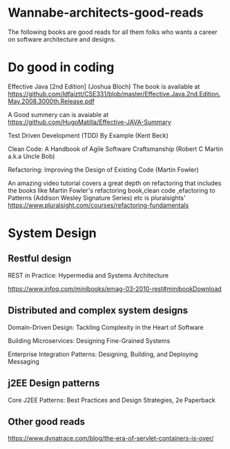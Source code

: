 # Wannabe-architects-good-reads
The following books are good reads for all them folks who wants a career on software architecture and designs.

# Do good in coding 
Effective Java [2nd Edition] (Joshua Bloch)
  The book is available at https://github.com/ldfaiztt/CSE331/blob/master/Effective.Java.2nd.Edition.May.2008.3000th.Release.pdf
  
  A Good summery can is avaiable at https://github.com/HugoMatilla/Effective-JAVA-Summary

Test Driven Development (TDD) By Example (Kent Beck)

Clean Code: A Handbook of Agile Software Craftsmanship (Robert C Martin a.k.a Uncle Bob)

Refactoring: Improving the Design of Existing Code (Martin Fowler)

An amazing video tutorial covers a great depth on refactoring that includes the books like Martin Fowler's refactoring book,clean code ,efactoring to Patterns (Addison Wesley Signature Series) etc is pluralsights' 
https://www.pluralsight.com/courses/refactoring-fundamentals


# System Design 
## Restful design
REST in Practice: Hypermedia and Systems Architecture

https://www.infoq.com/minibooks/emag-03-2010-rest#minibookDownload

## Distributed and complex system designs

Domain-Driven Design: Tackling Complexity in the Heart of Software

Building Microservices: Designing Fine-Grained Systems

Enterprise Integration Patterns: Designing, Building, and Deploying Messaging 


## j2EE Design patterns

Core J2EE Patterns: Best Practices and Design Strategies, 2e Paperback


## Other good reads

https://www.dynatrace.com/blog/the-era-of-servlet-containers-is-over/
